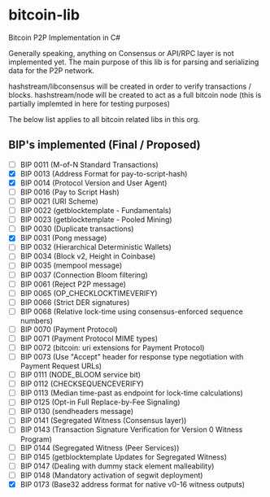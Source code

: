 # bitcoin-lib
Bitcoin P2P Implementation in C# 

Generally speaking, anything on Consensus or API/RPC layer is not implemented yet.
The main purpose of this lib is for parsing and serializing data for the P2P network.

hashstream/libconsensus will be created in order to verify transactions / blocks.
hashstream/node will be created to act as a full bitcoin node (this is partially implemted in here for testing purposes) 

The below list applies to all bitcoin related libs in this org.

## BIP's implemented (Final / Proposed)
- [ ] BIP 0011 (M-of-N Standard Transactions)
- [x] BIP 0013 (Address Format for pay-to-script-hash)
- [x] BIP 0014 (Protocol Version and User Agent)
- [ ] BIP 0016 (Pay to Script Hash)
- [ ] BIP 0021 (URI Scheme)
- [ ] BIP 0022 (getblocktemplate - Fundamentals)
- [ ] BIP 0023 (getblocktemplate - Pooled Mining)
- [ ] BIP 0030 (Duplicate transactions)
- [x] BIP 0031 (Pong message)
- [ ] BIP 0032 (Hierarchical Deterministic Wallets)
- [ ] BIP 0034 (Block v2, Height in Coinbase)
- [ ] BIP 0035 (mempool message)
- [ ] BIP 0037 (Connection Bloom filtering)
- [ ] BIP 0061 (Reject P2P message)
- [ ] BIP 0065 (OP_CHECKLOCKTIMEVERIFY)
- [ ] BIP 0066 (Strict DER signatures)
- [ ] BIP 0068 (Relative lock-time using consensus-enforced sequence numbers)
- [ ] BIP 0070 (Payment Protocol)
- [ ] BIP 0071 (Payment Protocol MIME types)
- [ ] BIP 0072 (bitcoin: uri extensions for Payment Protocol)
- [ ] BIP 0073 (Use "Accept" header for response type negotiation with Payment Request URLs)
- [ ] BIP 0111 (NODE_BLOOM service bit)
- [ ] BIP 0112 (CHECKSEQUENCEVERIFY)
- [ ] BIP 0113 (Median time-past as endpoint for lock-time calculations)
- [ ] BIP 0125 (Opt-in Full Replace-by-Fee Signaling)
- [ ] BIP 0130 (sendheaders message)
- [ ] BIP 0141 (Segregated Witness (Consensus layer))
- [ ] BIP 0143 (Transaction Signature Verification for Version 0 Witness Program)
- [ ] BIP 0144 (Segregated Witness (Peer Services))
- [ ] BIP 0145 (getblocktemplate Updates for Segregated Witness)
- [ ] BIP 0147 (Dealing with dummy stack element malleability)
- [ ] BIP 0148 (Mandatory activation of segwit deployment)
- [x] BIP 0173 (Base32 address format for native v0-16 witness outputs)